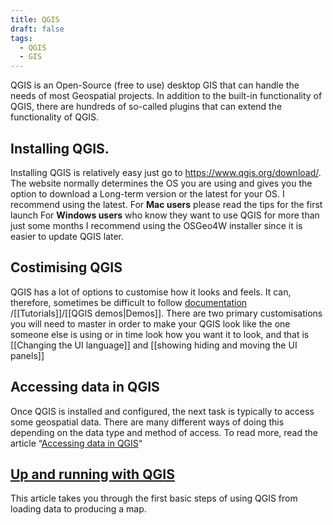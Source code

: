 ```yaml
---
title: QGIS
draft: false
tags:
  - QGIS
  - GIS
---
```

QGIS is an Open-Source (free to use) desktop GIS that can handle the needs of most Geospatial projects. In addition to the built-in functionality of QGIS, there are hundreds of so-called plugins that can extend the functionality of QGIS. 


## Installing QGIS.
Installing QGIS is relatively easy just go to https://www.qgis.org/download/. The website normally determines the OS you are using and gives you the option to download a Long-term version or the latest for your OS. I recommend using the latest. For **Mac users** please read the tips for the first launch For **Windows users** who know they want to use QGIS for more than just some months I recommend using the OSGeo4W installer since it is easier to update QGIS later.

## Costimising QGIS

QGIS has a lot of options to customise how it looks and feels. It can, therefore, sometimes be difficult to follow [documentation](https://www.qgis.org/resources/hub/) /[[Tutorials]]/[[QGIS demos|Demos]]. There are two primary customisations you will need to master in order to make your QGIS look like the one someone else is using or in time look how you want it to look, and that is [[Changing the UI language]] and [[showing hiding and moving the UI panels]]

## Accessing data in QGIS

Once QGIS is installed and configured, the next task is typically to access some geospatial data. There are many different ways of doing this depending on the data type and method of access. To read more, read the article “[Accessing data in QGIS](https://www.geoinformatics.online/geospatial-technology/general-purpose-gisapps/qgis/accessing-data-in-qgis/)“

## [Up and running with QGIS](https://www.geoinformatics.online/geospatial-technology/general-purpose-gisapps/qgis/up-and-running-with-qgis/)

This article takes you through the first basic steps of using QGIS from loading data to producing a map.